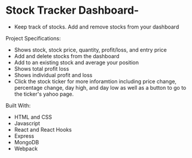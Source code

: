 

# Stock Tracker Dashboard-
- Keep track of stocks. Add and remove stocks from your dashboard

Project Specifications:
- Shows stock, stock price, quantity, profit/loss, and entry price
- Add and delete stocks from the dashboard
- Add to an existing stock and average your position
- Shows total profit loss
- Shows individual profit and loss
- Click the stock ticker for more inforamtion including price change, percentage change, day high, and day low as well as a button to go to the ticker's yahoo page.

Built With:
- HTML and CSS
- Javascript
- React and React Hooks
- Express
- MongoDB
- Webpack

